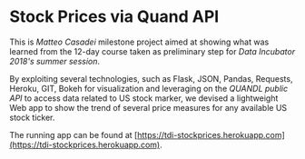 # Stock Prices via Quand API

This is *Matteo Casadei* milestone project aimed at showing what was learned from the 12-day course taken as 
preliminary step for *Data Incubator 2018's summer session*.

By exploiting several technologies, such as Flask, JSON, Pandas,
Requests, Heroku, GIT, Bokeh for visualization and leveraging on the 
*QUANDL public API* to access data related to US stock marker, we devised a lightweight 
Web app to show the trend of several price measures for any available US stock ticker.

The running app can be found at [https://tdi-stockprices.herokuapp.com](https://tdi-stockprices.herokuapp.com).

